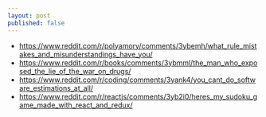 ```yaml
---
layout: post
published: false
---
```


- <https://www.reddit.com/r/polyamory/comments/3ybemh/what_rule_mistakes_and_misunderstandings_have_you/>
- <https://www.reddit.com/r/books/comments/3ybmml/the_man_who_exposed_the_lie_of_the_war_on_drugs/>
- <https://www.reddit.com/r/coding/comments/3yank4/you_cant_do_software_estimations_at_all/>
- <https://www.reddit.com/r/reactjs/comments/3yb2i0/heres_my_sudoku_game_made_with_react_and_redux/>

